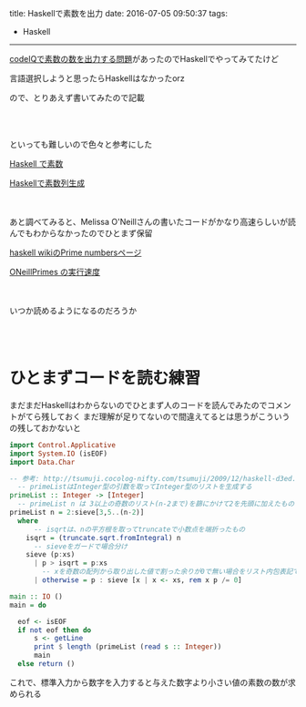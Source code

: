 title: Haskellで素数を出力
date: 2016-07-05 09:50:37
tags:
- Haskell
---


[codeIQで素数の数を出力する問題](https://codeiq.jp/q/1621)があったのでHaskellでやってみてたけど

言語選択しようと思ったらHaskellはなかったorz

ので、とりあえず書いてみたので記載

<br><br>

といっても難しいので色々と参考にした

[Haskell で素数](http://tsumuji.cocolog-nifty.com/tsumuji/2009/12/haskell-d3ed.html)

[Haskellで素数列生成](http://d.hatena.ne.jp/negikey/20150130/1422636764)

<br><br>
あと調べてみると、Melissa O'Neillさんの書いたコードがかなり高速らしいが読んでもわからなかったのでひとまず保留

[haskell wikiのPrime numbersページ](https://wiki.haskell.org/Prime_numbers#External_links)

[ONeillPrimes の実行速度](http://ducalog.tumblr.com/post/94141911827/oneillprimes-%E3%81%AE%E5%AE%9F%E8%A1%8C%E9%80%9F%E5%BA%A6)

<br><br>
いつか読めるようになるのだろうか

<br><br>

# ひとまずコードを読む練習

まだまだHaskellはわからないのでひとまず人のコードを読んでみたのでコメントがてら残しておく
まだ理解が足りてないので間違えてるとは思うがこういうの残しておかないと

```hs Main.hs
import Control.Applicative
import System.IO (isEOF)
import Data.Char

-- 参考: http://tsumuji.cocolog-nifty.com/tsumuji/2009/12/haskell-d3ed.html
  -- primeListはInteger型の引数を取ってInteger型のリストを生成する
primeList :: Integer -> [Integer]
  -- primeList n は 3以上の奇数のリスト(n-2まで)を篩にかけて2を先頭に加えたもの
primeList n = 2:sieve[3,5..(n-2)]
  where
      -- isqrtは、nの平方根を取ってtruncateで小数点を端折ったもの
    isqrt = (truncate.sqrt.fromIntegral) n
      -- sieveをガードで場合分け
    sieve (p:xs)
      | p > isqrt = p:xs
        -- xを奇数の配列から取り出した値で割った余りが0で無い場合をリスト内包表記でフィルタリングして、さらにsieveを再帰させる. p > isqrtまで続く
      | otherwise = p : sieve [x | x <- xs, rem x p /= 0]

main :: IO ()
main = do

  eof <- isEOF
  if not eof then do
      s <- getLine
      print $ length (primeList (read s :: Integer))
      main
  else return ()
```

これで、標準入力から数字を入力すると与えた数字より小さい値の素数の数が求められる
